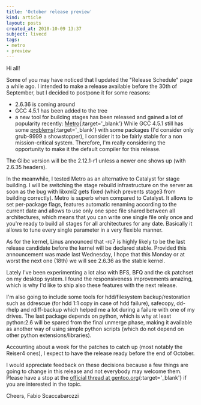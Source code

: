 ```yaml
---
title: 'October release preview'
kind: article
layout: posts
created_at: 2010-10-09 13:37
subject: livecd
tags:
- metro
- preview
---
```

Hi all!

Some of you may have noticed that I updated the "Release Schedule" page a while ago.
I intended to make a release available before the 30th of September, but I decided to postpone it for some reasons:

* 2.6.36 is coming around
* GCC 4.5.1 has been added to the tree
* a new tool for building stages has been released and gained a lot of popularity recently: [Metro](http://www.funtoo.org/en/metro/tutorial/){:target='_blank'}
While GCC 4.5.1 still has some [problems](http://bugs.gentoo.org/show_bug.cgi?id=296658){:target='_blank'} with some packages (I'd consider only grub-9999 a showstopper), I consider it to be fairly stable for a non mission-critical system. Therefore, I'm really considering the opportunity to make it the default compiler for this release.

The Glibc version will be the 2.12.1-r1 unless a newer one shows up (with 2.6.35 headers).


In the meanwhile, I tested Metro as an alternative to Catalyst for stage building. I will be switching the stage rebuild infrastructure on the server as soon as the bug with libxml2 gets fixed (which prevents stage3 from building correctly). Metro is superb when compared to Catalyst. It allows to set per-package flags, features automatic renaming according to the current date and allows to use only one spec file shared between all architectures, which means that you can write one single file only once and you're ready to build all stages for all architectures for any date. Basically it allows to tune every single parameter in a very flexible manner.

As for the kernel, Linus announced that -rc7 is highly likely to be the last release candidate before the kernel will be declared stable. Provided this announcement was made last Wednesday, I hope that this Monday or at worst the next one (18th) we will see 2.6.36 as the stable kernel.

Lately I've been experimenting a lot also with BFS, BFQ and the ck patchset on my desktop system. I found the responsiveness improvements amazing, which is why I'd like to ship also these features with the next release.

I'm also going to include some tools for hdd/filesystem backup/restoration such as ddrescue (for hdd 1:1 copy in case of hdd failure), safecopy, dd-rhelp and rdiff-backup which helped me a lot during a failure with one of my drives. The last package depends on python, which is why at least python:2.6 will be spared from the final unmerge phase, making it available as another way of using simple python scripts (which do not depend on other python extensions/libraries).

Accounting about a week for the patches to catch up (most notably the Reiser4 ones), I expect to have the release ready before the end of October.

I would appreciate feedback on these decisions because a few things are going to change in this release and not everybody may welcome them. Please have a stop at the [official thread at gentoo.org](http://forums.gentoo.org/viewtopic-t-841256.html){:target='_blank'} if you are interested in the topic.

Cheers,
Fabio Scaccabarozzi
